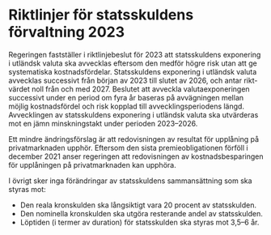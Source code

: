 # Riktlinjer för statsskuldens förvaltning 2023

Regeringen fastställer i riktlinjebeslut för 2023 att statsskuldens exponering i utländsk valuta ska avvecklas eftersom den medför högre risk utan att ge systematiska kostnadsfördelar. Statsskuldens exponering i utländsk valuta avvecklas successivt från början av 2023 till slutet av 2026, och antar rikt-värdet noll från och med 2027. Beslutet att avveckla valutaexponeringen successivt under en period om fyra år baseras på avvägningen mellan möjlig kostnadsfördel och risk kopplad till avvecklingsperiodens längd. Avvecklingen av statsskuldens exponering i utländsk valuta ska utvärderas mot en jämn minskningstakt under perioden 2023–2026.

Ett mindre ändringsförslag är att redovisningen av resultat för upplåning på privatmarknaden upphör. Eftersom den sista premieobligationen förföll i december 2021 anser regeringen att redovisningen av kostnadsbesparingen för upplåningen på privatmarknaden kan upphöra.

I övrigt sker inga förändringar av statsskuldens sammansättning som ska styras mot:

* Den reala kronskulden ska långsiktigt vara 20 procent av statsskulden.
* Den nominella kronskulden ska utgöra resterande andel av statsskulden.
* Löptiden (i termer av duration) för statsskulden ska styras mot 3,5–6 år.
